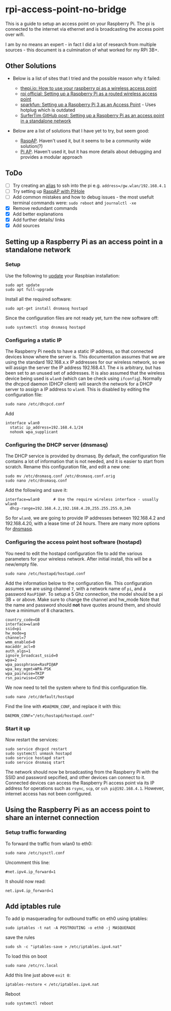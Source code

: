 # rpi-access-point-no-bridge

This is a guide to setup an access point on your Raspberry Pi. The pi is connected to the internet via ethernet and is broadcasting the access point over wifi.

I am by no means an expert - in fact I did a lot of research from multiple sources - this document is a culmination of what worked for my RPi 3B+.

## Other Solutions

- Below is a list of sites that I tried and the possible reason why it failed:
  - [thepi.io: How to use your raspberry pi as a wireless access point](https://thepi.io/how-to-use-your-raspberry-pi-as-a-wireless-access-point/)
  - [rpi official: Setting up a Raspberry Pi as a routed wireless access point](https://www.raspberrypi.org/documentation/configuration/wireless/access-point-routed.md)
  - [sparkfun: Setting up a Raspberry Pi 3 as an Access Point](https://learn.sparkfun.com/tutorials/setting-up-a-raspberry-pi-3-as-an-access-point/all) - Uses hotplug which is outdated
  - [SurferTim GitHub post: Setting up a Raspberry Pi as an access point in a standalone network](https://github.com/SurferTim/documentation/blob/6bc583965254fa292a470990c40b145f553f6b34/configuration/wireless/access-point.md)

- Below are a list of solutions that I have yet to try, but seem good:
  - [RaspAP](https://raspap.com/). Haven't used it, but it seems to be a community wide solution(?)
  - [Pi AP](https://github.com/f1linux/pi-ap). Haven't used it, but it has more details about debugging and provides a modular approach

## ToDo

- [ ] Try creating an [alias](https://www.raspberrypi.org/documentation/configuration/wireless/access-point-routed.md) to ssh into the pi e.g. `address=/gw.wlan/192.168.4.1`
- [ ] Try setting up [RaspAP with PiHole](https://discourse.pi-hole.net/t/raspap-pihole/14739)
- [ ] Add common mistakes and how to debug issues - the most usefult terminal commands were: `sudo reboot` and `journalctl -xe`
- [x] Remove redundant commands
- [x] Add better explanations
- [x] Add further details/ links
- [x] Add sources

## Setting up a Raspberry Pi as an access point in a standalone network
### Setup

Use the following to [update](https://www.raspberrypi.org/documentation/raspbian/updating.mdhttps://www.raspberrypi.org/documentation/raspbian/updating.md) your Raspbian installation:
```
sudo apt update
sudo apt full-upgrade
```
Install all the required software:
```
sudo apt-get install dnsmasq hostapd
```
Since the configuration files are not ready yet, turn the new software off:
```
sudo systemctl stop dnsmasq hostapd
```

### Configuring a static IP

The Raspberry Pi needs to have a static IP address, so that connected devices know where the server is.
This documentation assumes that we are using the standard 192.168.x.x IP addresses for our wireless network, so we will assign the server the IP address 192.168.4.1. 
The `4` is arbitrary, but has been set to an unused set of addresses.
It is also assumed that the wireless device being used is `wlan0` (which can be check using `ifconfig`). Normally the dhcpcd daemon (DHCP client) will search the network for a DHCP server to assign a IP address to `wlan0`. This is disabled by editing the configuration file:

```
sudo nano /etc/dhcpcd.conf
```

Add
```
interface wlan0
  static ip_address=192.168.4.1/24
  nohook wpa_supplicant
```

### Configuring the DHCP server (dnsmasq)

The DHCP service is provided by dnsmasq. 
By default, the configuration file contains a lot of information that is not needed, and it is easier to start from scratch. 
Rename this configuration file, and edit a new one:

```
sudo mv /etc/dnsmasq.conf /etc/dnsmasq.conf.orig  
sudo nano /etc/dnsmasq.conf
```

Add the following and save it:

```
interface=wlan0      # Use the require wireless interface - usually wlan0
  dhcp-range=192.168.4.2,192.168.4.20,255.255.255.0,24h
```

So for `wlan0`, we are going to provide IP addresses between 192.168.4.2 and 192.168.4.20, with a lease time of 24 hours. 
There are many more options for [dnsmasq](http://www.thekelleys.org.uk/dnsmasq/doc.html).

### Configuring the access point host software (hostapd)

You need to edit the hostapd configuration file to add the various parameters for your wireless network. 
After initial install, this will be a new/empty file.

```
sudo nano /etc/hostapd/hostapd.conf
```

Add the information below to the configuration file. 
This configuration assumes we are using channel `7`, with a network name of `pi`, and a password `RasPI@AP`.
To setup a 5 Ghz connection, the model should be a pi 3B + or above. Make sure to change the channel and hw_mode
Note that the name and password should **not** have quotes around them, and should have a minimum of 8 characters.

```
country_code=GB
interface=wlan0
ssid=pi
hw_mode=g
channel=7
wmm_enabled=0
macaddr_acl=0
auth_algs=1
ignore_broadcast_ssid=0
wpa=2
wpa_passphrase=RasPI@AP
wpa_key_mgmt=WPA-PSK
wpa_pairwise=TKIP
rsn_pairwise=CCMP
```

We now need to tell the system where to find this configuration file.

```
sudo nano /etc/default/hostapd
```

Find the line with `#DAEMON_CONF`, and replace it with this:

```
DAEMON_CONF="/etc/hostapd/hostapd.conf"
```

### Start it up

Now restart the services:

```
sudo service dhcpcd restart
sudo systemctl unmask hostapd
sudo service hostapd start  
sudo service dnsmasq start  
```

The network should now be broadcasting from the Raspberry Pi with the SSID and password sepcified, and other devices can connect to it.
Connected devices can access the Raspberry Pi access point via its IP address for operations such as `rsync`, `scp`, or `ssh pi@192.168.4.1`.
However, internet access has not been configured.


## Using the Raspberry Pi as an access point to share an internet connection

### Setup traffic forwarding

To forward the traffic from wlan0 to eth0:

```
sudo nano /etc/sysctl.conf
```

Uncomment this line:
```
#net.ipv4.ip_forward=1
```

It should now read:
```
net.ipv4.ip_forward=1
```

## Add iptables rule

To add ip masquerading for outbound traffic on eth0 using iptables:

```
sudo iptables -t nat -A POSTROUTING -o eth0 -j MASQUERADE
```

save the rules
```
sudo sh -c "iptables-save > /etc/iptables.ipv4.nat"
```

To load this on boot
```
sudo nano /etc/rc.local
```

Add this line just above `exit 0`:

```
iptables-restore < /etc/iptables.ipv4.nat
```

Reboot
```
sudo systemctl reboot
```
